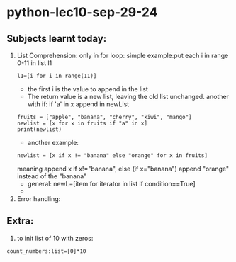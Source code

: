 # python-lec10-sep-29-24

## Subjects learnt today:

1) List Comprehension: only in for loop:
   simple example:put each i in range 0-11 in list l1
   ```
   l1=[i for i in range(11)]
   ```
    * the first i is the value to append in the list
    * The return value is a new list, leaving the old list unchanged.
      another with if: if 'a' in x append in newList
   ```
   fruits = ["apple", "banana", "cherry", "kiwi", "mango"]
   newlist = [x for x in fruits if "a" in x]
   print(newlist)
   ```
    * another example:
   ```
   newlist = [x if x != "banana" else "orange" for x in fruits]
   ```
   meaning append x if x!="banana", else (if x="banana") append "orange" instead of the "banana"
    * general: newL=[item for iterator in list if condition==True]
    *
2) Error handling:

## Extra:

1) to init list of 10 with zeros:

 ```
count_numbers:list=[0]*10
 ```
